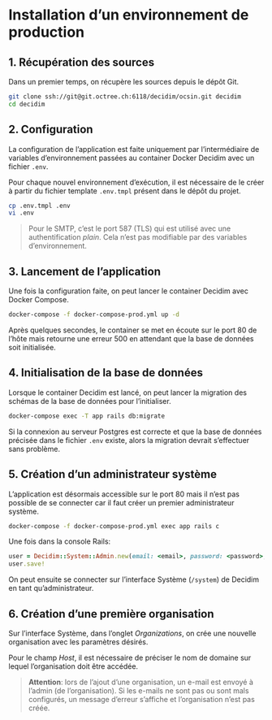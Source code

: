 # Installation d’un environnement de production

## 1. Récupération des sources

Dans un premier temps, on récupère les sources depuis le dépôt Git.

```bash
git clone ssh://git@git.octree.ch:6118/decidim/ocsin.git decidim
cd decidim
```

## 2. Configuration

La configuration de l’application est faite uniquement par l’intermédiaire de variables d’environnement passées au container Docker Decidim avec un fichier `.env`.

Pour chaque nouvel environnement d’exécution, il est nécessaire de le créer à partir du fichier template `.env.tmpl` présent dans le dépôt du projet.

```bash
cp .env.tmpl .env
vi .env
```

> Pour le SMTP, c’est le port 587 (TLS) qui est utilisé avec une authentification *plain*. Cela n’est pas modifiable par des variables d’environnement.

## 3. Lancement de l’application

Une fois la configuration faite, on peut lancer le container Decidim avec Docker Compose.

```bash
docker-compose -f docker-compose-prod.yml up -d
```

Après quelques secondes, le container se met en écoute sur le port 80 de l’hôte mais retourne une erreur 500 en attendant que la base de données soit initialisée.

## 4. Initialisation de la base de données

Lorsque le container Decidim est lancé, on peut lancer la migration des schémas de la base de données pour l’initialiser.

```bash
docker-compose exec -T app rails db:migrate
```

Si la connexion au serveur Postgres est correcte et que la base de données précisée dans le fichier `.env` existe, alors la migration devrait s’effectuer sans problème.

## 5. Création d’un administrateur système

L’application est désormais accessible sur le port 80 mais il n’est pas possible de se connecter car il faut créer un premier administrateur système.

```bash
docker-compose -f docker-compose-prod.yml exec app rails c
```

Une fois dans la console Rails:

```ruby
user = Decidim::System::Admin.new(email: <email>, password: <password>, password_confirmation: <password>)
user.save!
```

On peut ensuite se connecter sur l’interface Système (`/system`) de Decidim en tant qu’administrateur.

## 6. Création d’une première organisation

Sur l’interface Système, dans l’onglet *Organizations*, on crée une nouvelle organisation avec les paramètres désirés.

Pour le champ *Host*, il est nécessaire de préciser le nom de domaine sur lequel l’organisation doit être accédée.

> **Attention**: lors de l’ajout d’une organisation, un e-mail est envoyé à l’admin (de l’organisation). Si les e-mails ne sont pas ou sont mals configurés, un message d’erreur s’affiche et l’organisation n’est pas créée.